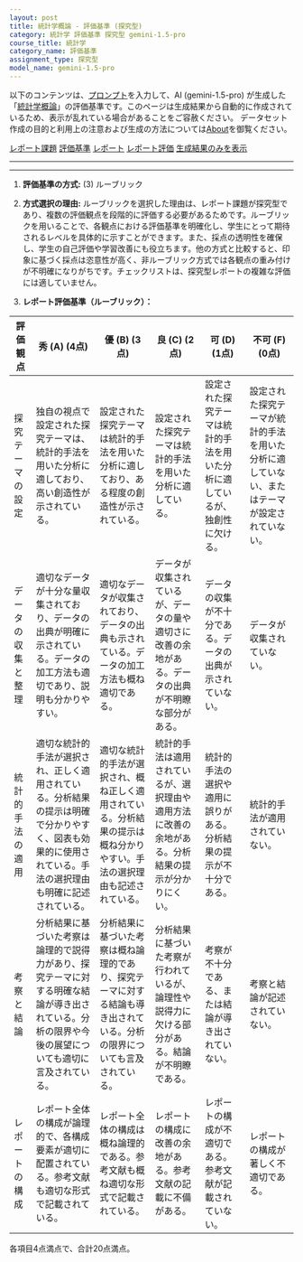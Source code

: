```yaml
---
layout: post
title: 統計学概論 - 評価基準 (探究型)
category: 統計学 評価基準 探究型 gemini-1.5-pro
course_title: 統計学
category_name: 評価基準
assignment_type: 探究型
model_name: gemini-1.5-pro
---
```


以下のコンテンツは、[プロンプト](http://127.0.0.1:8000/generated/統計学/gemini-1.5-pro/prompt_評価基準-探究型.md)を入力して、AI (gemini-1.5-pro) が生成した「[統計学概論](/contents/統計学/)」の評価基準です。このページは生成結果から自動的に作成されているため、表示が乱れている場合があることをご容赦ください。
データセット作成の目的と利用上の注意および生成の方法については[About](/About)を御覧ください。

[レポート課題](../レポート課題-探究型)
[評価基準](../評価基準-探究型)
[レポート](../レポート-探究型)
[レポート評価](../レポート評価-探究型)
[生成結果のみを表示](http://127.0.0.1:8000/generated/統計学/gemini-1.5-pro/評価基準-探究型.md)
  

***
***
  
1. **評価基準の方式:** (3) ルーブリック

2. **方式選択の理由:** ルーブリックを選択した理由は、レポート課題が探究型であり、複数の評価観点を段階的に評価する必要があるためです。ルーブリックを用いることで、各観点における評価基準を明確化し、学生にとって期待されるレベルを具体的に示すことができます。また、採点の透明性を確保し、学生の自己評価や学習改善にも役立ちます。他の方式と比較すると、印象に基づく採点は恣意性が高く、非ルーブリック方式では各観点の重み付けが不明確になりがちです。チェックリストは、探究型レポートの複雑な評価には適していません。

3. **レポート評価基準（ルーブリック）：**

| 評価観点 | 秀 (A) (4点) | 優 (B) (3点) | 良 (C) (2点) | 可 (D) (1点) | 不可 (F) (0点) |
|---|---|---|---|---|---|
| 探究テーマの設定 | 独自の視点で設定された探究テーマは、統計的手法を用いた分析に適しており、高い創造性が示されている。 | 設定された探究テーマは統計的手法を用いた分析に適しており、ある程度の創造性が示されている。 | 設定された探究テーマは統計的手法を用いた分析に適している。 | 設定された探究テーマは統計的手法を用いた分析に適しているが、独創性に欠ける。 | 設定された探究テーマが統計的手法を用いた分析に適していない、またはテーマが設定されていない。 |
| データの収集と整理 | 適切なデータが十分な量収集されており、データの出典が明確に示されている。データの加工方法も適切であり、説明も分かりやすい。 | 適切なデータが収集されており、データの出典も示されている。データの加工方法も概ね適切である。 | データが収集されているが、データの量や適切さに改善の余地がある。データの出典が不明瞭な部分がある。 | データの収集が不十分である。データの出典が示されていない。 | データが収集されていない。 |
| 統計的手法の適用 | 適切な統計的手法が選択され、正しく適用されている。分析結果の提示は明確で分かりやすく、図表も効果的に使用されている。手法の選択理由も明確に記述されている。 | 適切な統計的手法が選択され、概ね正しく適用されている。分析結果の提示は概ね分かりやすい。手法の選択理由も記述されている。 | 統計的手法は適用されているが、選択理由や適用方法に改善の余地がある。分析結果の提示が分かりにくい。 | 統計的手法の選択や適用に誤りがある。分析結果の提示が不十分である。 | 統計的手法が適用されていない。 |
| 考察と結論 | 分析結果に基づいた考察は論理的で説得力があり、探究テーマに対する明確な結論が導き出されている。分析の限界や今後の展望についても適切に言及されている。 | 分析結果に基づいた考察は概ね論理的であり、探究テーマに対する結論も導き出されている。分析の限界についても言及されている。 | 分析結果に基づいた考察が行われているが、論理性や説得力に欠ける部分がある。結論が不明瞭である。 | 考察が不十分である、または結論が導き出されていない。 | 考察と結論が記述されていない。 |
| レポートの構成 | レポート全体の構成が論理的で、各構成要素が適切に配置されている。参考文献も適切な形式で記載されている。 | レポート全体の構成は概ね論理的である。参考文献も概ね適切な形式で記載されている。 | レポートの構成に改善の余地がある。参考文献の記載に不備がある。 | レポートの構成が不適切である。参考文献が記載されていない。 | レポートの構成が著しく不適切である。 |


各項目4点満点で、合計20点満点。
